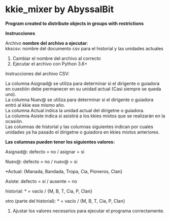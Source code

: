 # kkie_mixer by AbyssalBit
**Program created to distribute objects in groups with restrictions**

**Instrucciones**

Archivo __nombre del archivo a ejecutar__:   
kkscsv: nombre del documento csv para el historial y las unidades actuales  
1. Cambiar el nombre del archivo al correcto  
2. Ejecutar el archivo con Python 3.6+  

Instrucciones del archivo CSV:

La columna Asignad@ se utiliza para determinar si el dirigente o guiadora en 
cuestión debe permanecer en su unidad actual (Casi siempre se queda uno).  
La columna Nuev@ se utiliza para determinar si el dirigente o guiadora entró al kkie
ese mismo año.  
La columna Actual indica la unidad actual del dirigetne o guiadora.  
La columna Asiste indica si asistirá a los kkies mixtos que se realizarán en la ocasión.  
Las columnas de historial y las columnas siguientes indican por cuales unidades ya ha 
pasado el dirigetne o guiadora en kkies mixtos anteriores.  


**Las columnas pueden tener los siguientes valores:**

Asignad@: defecto = no / asignar = si

Nuev@: defecto = no / nuev@ = si

*Actual: {Manada, Bandada, Tropa, Cia, Pioneros, Clan}

Asiste: defecto = si / ausente = no

historial: * = vacío / {M, B, T, Cia, P, Clan}

otro (parte del historial): * = vacío / {M, B, T, Cia, P, Clan}

1. Ajustar los valores necesarios para ejecutar el programa correctamente.


